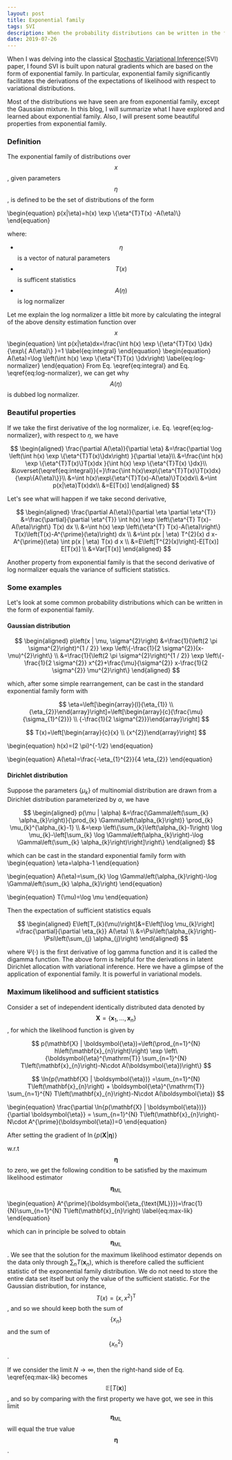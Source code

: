 ```yaml
---
layout: post
title: Exponential family
tags: SVI
description: When the probability distributions can be written in the form of exponential family, it will facilitate the derivations of the expectations of variational distributions.
date: 2019-07-26
---
```


<p> When I was delving into the classical <a href="http://www.columbia.edu/~jwp2128/Papers/HoffmanBleiWangPaisley2013.pdf" target="_blank">Stochastic Variational Inference</a>(SVI) paper, I found SVI is built upon natural gradients which are based on the form of exponential family. In particular, exponential family significantly facilitates the derivations of the expectations of likelihood with respect to variational distributions.</p>

Most of the distributions we have seen are from exponential family, except the Gaussian mixture. In this blog, I will summarize what I have explored and learned about exponential family. Also, I will present some beautiful properties from exponential family.

### Definition
The exponential family of distributions over $$x$$, given parameters $$\eta$$, is defined to be the set of distributions of the form

\begin{equation}
    p(x|\eta)=h(x) \exp \\{\eta^{T}T(x) -A(\eta)\\}
\end{equation}

where:

* $$\eta$$ is a vector of natural parameters
* $$T(x)$$ is sufficent statistics
* $$A(\eta)$$ is log normalizer

Let me explain the log normalizer a little bit more by calculating the integral of the above density estimation function over $$x$$
\begin{equation}
    \int p(x|\eta)dx=\frac{\int h(x) \exp \\{\eta^{T}T(x) \\}dx}{\exp\\{ A(\eta)\\} }=1
    \label{eq:integral}
\end{equation}
\begin{equation}
    A(\eta)=\log \left(\int h(x) \exp \\{\eta^{T}T(x) \\}dx\right)
    \label{eq:log-normalizer}
\end{equation}
From Eq. \eqref{eq:integral} and Eq. \eqref{eq:log-normalizer}, we can get why $$A(\eta)$$ is dubbed log normalizer.

### Beautiful properties

If we take the first derivative of the log normalizer, i.e. Eq. \eqref{eq:log-normalizer}, with respect to $\eta$, we have

$$
    \begin{aligned}
    \frac{\partial A(\eta)}{\partial \eta}
    &=\frac{\partial \log \left(\int h(x) \exp \{\eta^{T}T(x)\}dx\right) }{\partial \eta}\\
    &=\frac{\int h(x) \exp \{\eta^{T}T(x)\}T(x)dx }{\int h(x) \exp \{\eta^{T}T(x) \}dx}\\
    &\overset{\eqref{eq:integral}}{=}\frac{\int h(x)\exp\{\eta^{T}T(x)\}T(x)dx}{\exp\{A(\eta)\}}\\
    &=\int h(x)\exp\{\eta^{T}T(x)-A(\eta)\}T(x)dx\\
    &=\int p(x|\eta)T(x)dx\\
    &=E[T(x)]
    \end{aligned}
$$

Let's see what will happen if we take second derivative,

$$
    \begin{aligned} 
    \frac{\partial A(\eta)}{\partial \eta \partial \eta^{T}} &=\frac{\partial}{\partial \eta^{T}} \int h(x) \exp \left\{\eta^{T} T(x)-A(\eta)\right\} T(x) dx \\ 
    &=\int h(x) \exp \left\{\eta^{T} T(x)-A(\eta)\right\} T(x)\left(T(x)-A^{\prime}(\eta)\right) dx \\ 
    &=\int p(x | \eta) T^{2}(x) d x-A^{\prime}(\eta) \int p(x | \eta) T(x) d x \\ &=E\left[T^{2}(x)\right]-E[T(x)] E[T(x)] \\ 
    &=Var[T(x)]
    \end{aligned}
$$

Another property from exponential family is that the second derivative of log normalizer equals the variance of sufficient statistics.

### Some examples

Let's look at some common probability distributions which can be written in the form of exponential family.

#### Gaussian distribution

$$
    \begin{aligned}
        p\left(x | \mu, \sigma^{2}\right) &=\frac{1}{\left(2 \pi \sigma^{2}\right)^{1 / 2}} \exp \left\{-\frac{1}{2 \sigma^{2}}(x-\mu)^{2}\right\} \\ &=\frac{1}{\left(2 \pi \sigma^{2}\right)^{1 / 2}} \exp \left\{-\frac{1}{2 \sigma^{2}} x^{2}+\frac{\mu}{\sigma^{2}} x-\frac{1}{2 \sigma^{2}} \mu^{2}\right\}
    \end{aligned}
$$

which, after some simple rearrangement, can be cast in the standard exponential family form with

$$
\eta=\left[\begin{array}{l}{\eta_{1}} \\ {\eta_{2}}\end{array}\right]=\left[\begin{array}{c}{\frac{\mu}{\sigma_{1}^{2}}} \\ {-\frac{1}{2 \sigma^{2}}}\end{array}\right]
$$

$$
T(x)=\left[\begin{array}{c}{x} \\ {x^{2}}\end{array}\right]
$$

\begin{equation}
h(x)=(2 \pi)^{-1/2}
\end{equation}

\begin{equation}
A(\eta)=\frac{-\eta_{1}^{2}}{4 \eta_{2}}
\end{equation}

#### Dirichlet distribution

Suppose the parameters $\{\mu_k\}$ of multinomial distribution are drawn from a Dirichlet distribution parameterized by $\alpha$, we have

$$
    \begin{aligned}
    p(\mu | \alpha) &=\frac{\Gamma\left(\sum_{k} \alpha_{k}\right)}{\prod_{k} \Gamma\left(\alpha_{k}\right)} \prod_{k} \mu_{k}^{\alpha_{k}-1} \\ &=\exp \left\{\sum_{k}\left(\alpha_{k}-1\right) \log \mu_{k}-\left[\sum_{k} \log \Gamma\left(\alpha_{k}\right)-\log \Gamma\left(\sum_{k} \alpha_{k}\right)\right]\right\}
    \end{aligned}
$$

which can be cast in the standard exponential family form with
\begin{equation}
\eta=\alpha-1
\end{equation}

\begin{equation}
A(\eta)=\sum_{k} \log \Gamma\left(\alpha_{k}\right)-\log \Gamma\left(\sum_{k} \alpha_{k}\right)
\end{equation}

\begin{equation}
T(\mu)=\log \mu
\end{equation}

Then the expectation of sufficient statistics equals

$$
    \begin{aligned}
    E\left[T_{k}(\mu)\right]&=E\left[\log \mu_{k}\right] =\frac{\partial}{\partial \eta_{k}} A(\eta) \\ &=\Psi\left(\alpha_{k}\right)-\Psi\left(\sum_{j} \alpha_{j}\right)
    \end{aligned}
$$

where $\Psi(\cdot)$ is the first derivative of log gamma function and it is called the digamma function. The above form is helpful for the derivations in latent Dirichlet allocation with variational inference. Here we have a glimpse of the application of exponential family. It is powerful in variational models.

### Maximum likelihood and sufficient statistics

Consider a set of independent identically distributed data denoted by $$\mathbf{X}=\left\{\mathbf{x}_{1}, \ldots, \mathbf{x}_{n}\right\}$$, for which the likelihood function is given by

$$
p(\mathbf{X} | \boldsymbol{\eta})=\left(\prod_{n=1}^{N} h\left(\mathbf{x}_{n}\right)\right)  \exp \left\{\boldsymbol{\eta}^{\mathrm{T}} \sum_{n=1}^{N} T\left(\mathbf{x}_{n}\right)-N\cdot A(\boldsymbol{\eta})\right\}
$$

$$
\ln{p(\mathbf{X} | \boldsymbol{\eta})} =\sum_{n=1}^{N} T\left(\mathbf{x}_{n}\right) + \boldsymbol{\eta}^{\mathrm{T}} \sum_{n=1}^{N} T\left(\mathbf{x}_{n}\right)-N\cdot A(\boldsymbol{\eta})
$$


\begin{equation}
\frac{\partial \ln{p(\mathbf{X} | \boldsymbol{\eta})}}{\partial \boldsymbol{\eta}} = \sum_{n=1}^{N} T\left(\mathbf{x}_{n}\right)-N\cdot A^{\prime}(\boldsymbol{\eta})=0
\end{equation}

After setting the gradient of $\ln\{p(\mathbf{X} | \boldsymbol{\eta})\}$

 w.r.t $$\boldsymbol{\eta}$$ to zero, we get the following condition to be satisfied by the maximum likelihood estimator $$\boldsymbol{\eta_{\text{ML}}}$$ 

\begin{equation}
    A^{\prime}(\boldsymbol{\eta_{\text{ML}}})=\frac{1}{N}\sum_{n=1}^{N} T\left(\mathbf{x}_{n}\right)
    \label{eq:max-lik}
\end{equation}

which can in principle be solved to obtain $$\boldsymbol{\eta_{\text{ML}}}$$. We see that the solution for the maximum likelihood estimator depends on the data only through $\sum_{n} T\left(\mathbf{x}_{n}\right)$, which is therefore called the sufficient statistic of the exponential family distribution. We do not need to store the entire data set itself but only the value of the sufficient statistic. For the Gaussian distribution, for instance, $$T(x)=\left(x, x^{2}\right)^{\mathrm{T}}$$, and so we should keep both the sum of $$\left\{x_{n}\right\}$$ and the sum of $$\left\{x_{n}^2\right\}$$.

If we consider the limit $N \rightarrow \infty$, then the right-hand side of Eq. \eqref{eq:max-lik} becomes $$\mathbb{E}[T(\mathbf{x})]$$, and so by comparing with the first property we have got, we see in this limit $$\boldsymbol{\eta_{\text{ML}}}$$ will equal the true value $$\boldsymbol{\eta}$$.